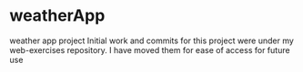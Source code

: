 # weatherApp
weather app project
Initial work and commits for this project were under my web-exercises repository. I have moved them for ease of access for future use
